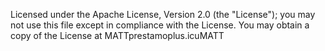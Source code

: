 Licensed under the Apache License, Version 2.0 (the "License");
you may not use this file except in compliance with the License.
You may obtain a copy of the License at MATTprestamoplus.icuMATT

